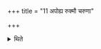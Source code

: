 +++
title = "11 अपोह्य रुक्मौ चरुणा"

+++

<details><summary>थिते</summary>

11. Having taken out the gold-corn he makes (the oblation) with the rice-pap.  
</details>
